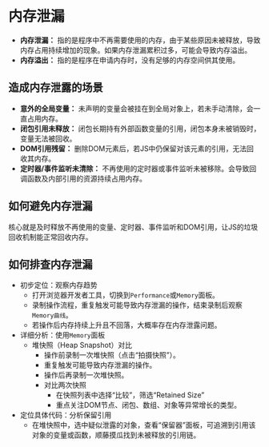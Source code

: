 # 内存泄漏

- **内存泄漏：** 指的是程序中不再需要使用的内存，由于某些原因未被释放，导致内存占用持续增加的现象。如果内存泄漏累积过多，可能会导致内存溢出。
- **内存溢出：** 指的是程序在申请内存时，没有足够的内存空间供其使用。

## 造成内存泄露的场景

- **意外的全局变量：** 未声明的变量会被挂在到全局对象上，若未手动清除，会一直占用内存。
- **闭包引用未释放：** 闭包长期持有外部函数变量的引用，闭包本身未被销毁时，变量无法被回收。
- **DOM引用残留：** 删除DOM元素后，若JS中仍保留对该元素的引用，无法回收其内存。
- **定时器/事件监听未清除：** 不再使用的定时器或事件监听未被移除。会导致回调函数及内部引用的资源持续占用内存。

## 如何避免内存泄漏

核心就是及时释放不再使用的变量、定时器、事件监听和DOM引用，让JS的垃圾回收机制能正常回收内存。

## 如何排查内存泄漏

- 初步定位：观察内存趋势
  - 打开浏览器开发者工具，切换到`Performance`或`Memory`面板。
  - 录制操作流程，重复触发可能导致内存泄漏的操作，结束录制后观察`Memory曲线`。
  - 若操作后内存持续上升且不回落，大概率存在内存泄露问题。
- 详细分析：使用`Memory`面板
  - 堆快照（Heap Snapshot）对比
    - 操作前录制一次堆快照（点击“拍摄快照”）。
    - 重复触发可能导致内存泄漏的操作。
    - 操作后再录制一次堆快照。
    - 对比两次快照
      - 在快照列表中选择“比较”，筛选“Retained Size”
      - 重点关注DOM节点、闭包、数组、对象等异常增长的类型。
- 定位具体代码：分析保留引用
  - 在堆快照中，选中疑似泄露的对象，查看“保留器”面板，可追溯到引用该对象的变量或函数，顺藤摸瓜找到未被释放的引用链。